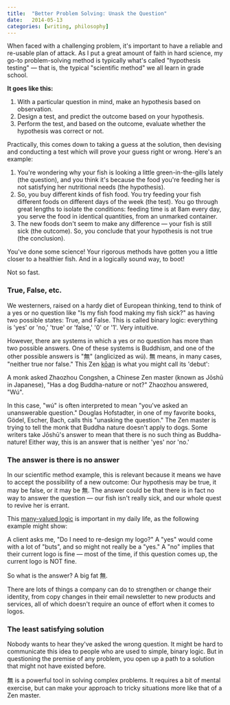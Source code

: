 ```yaml
---
title:  "Better Problem Solving: Unask the Question"
date:   2014-05-13
categories: [writing, philosophy]
---
```


When faced with a challenging problem, it's important to have a reliable and re-usable plan of attack. As I put a great amount of faith in hard science, my go-to problem-solving method is typically what's called "hypothesis testing" — that is, the typical "scientific method" we all learn in grade school.

**It goes like this:**

1. With a particular question in mind, make an hypothesis based on observation.
2. Design a test, and predict the outcome based on your hypothesis.
3. Perform the test, and based on the outcome, evaluate whether the hypothesis was correct or not.


Practically, this comes down to taking a guess at the solution, then devising and conducting a test which will prove your guess right or wrong. Here's an example:

1. You're wondering why your fish is looking a little green-in-the-gills lately (the question), and you think it's because the food you're feeding her is not satisfying her nutritional needs (the hypothesis).
2. So, you buy different kinds of fish food. You try feeding your fish different foods on different days of the week (the test). You go through great lengths to isolate the conditions: feeding time is at 8am every day, you serve the food in identical quantities, from an unmarked container.
3. The new foods don't seem to make any difference — your fish is still sick (the outcome). So, you conclude that your hypothesis is not true (the conclusion).


You've done some science! Your rigorous methods have gotten you a little closer to a healthier fish. And in a logically sound way, to boot!

Not so fast.

### True, False, etc.

We westerners, raised on a hardy diet of European thinking, tend to think of a yes or no question like "Is my fish food making my fish sick?" as having two possible states: True, and False. This is called binary logic: everything is 'yes' or 'no,' 'true' or 'false,' '0' or '1'. Very intuitive.

However, there are systems in which a yes or no question has more than two possible answers. One of these systems is Buddhism, and one of the other possible answers is "無" (anglicized as wú). 無 means, in many cases, "neither true nor false." This Zen [kōan](http://en.wikipedia.org/wiki/K%C5%8Dan) is what you might call its 'debut':

A monk asked Zhaozhou Congshen, a Chinese Zen master (known as Jōshū in Japanese), "Has a dog Buddha-nature or not?" Zhaozhou answered, "Wú".

In this case, "wú" is often interpreted to mean "you've asked an unanswerable question."
Douglas Hofstadter, in one of my favorite books, Gödel, Escher, Bach, calls this "unasking the question." The Zen master is trying to tell the monk that Buddha nature doesn't apply to dogs. Some writers take Jōshū's answer to mean that there is no such thing as Buddha-nature! Either way, this is an answer that is neither 'yes' nor 'no.'

### The answer is there is no answer

In our scientific method example, this is relevant because it means we have to accept the possibility of a new outcome: Our hypothesis may be true, it may be false, or it may be 無. The answer could be that there is in fact no way to answer the question — our fish isn't really sick, and our whole quest to revive her is errant.

This [many-valued logic](http://en.wikipedia.org/wiki/Many-valued_logic) is important in my daily life, as the following example might show:

A client asks me, "Do I need to re-design my logo?" A "yes" would come with a lot of "buts", and so might not really be a "yes." A "no" implies that their current logo is fine — most of the time, if this question comes up, the current logo is NOT fine.

So what is the answer? A big fat 無.

There are lots of things a company can do to strengthen or change their identity, from copy changes in their email newsletter to new products and services, all of which doesn't require an ounce of effort when it comes to logos.

### The least satisfying solution

Nobody wants to hear they've asked the wrong question. It might be hard to communicate this idea to people who are used to simple, binary logic. But in questioning the premise of any problem, you open up a path to a solution that might not have existed before.

無 is a powerful tool in solving complex problems. It requires a bit of mental exercise, but can make your approach to tricky situations more like that of a Zen master.